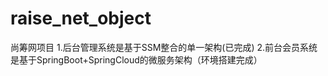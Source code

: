 # raise_net_object
尚筹网项目
1.后台管理系统是基于SSM整合的单一架构(已完成)
2.前台会员系统是基于SpringBoot+SpringCloud的微服务架构（环境搭建完成）
